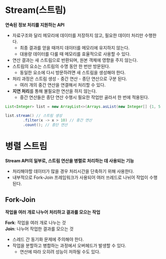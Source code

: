 # Stream(스트림)

**연속된 정보 처리를 지원하는 API**

* 자료구조와 달리 메모리에 데이터를 저장하지 않고, 필요한 데이터 처리만 수행한다.
  * 최종 결과를 얻을 때까지 데이터를 메모리에 유지하지 않는다.
  * 대용량 데이터를 다룰 때 메모리를 효율적으로 사용할 수 있다.
* 연산 결과는 새 스트림으로 반환되며, 원본 객체에 영향을 주지 않는다.
* 스트림의 요소는 스트림의 수명 동안 한 번만 방문된다.
  * 동일한 요소에 다시 방문하려면 새 스트림을 생성해야 한다.
* 처리 과정은 스트림 생성 - 중간 연산 - 종단 연산으로 구분 된다.
  * 여러 개의 중간 연산을 연결해서 처리할 수 있다.
* **지연 처리**를 통해 불필요한 연산을 하지 않는다.
  * 중간 연산들은 종단 연산 수행시 필요한 작업만 골라서 한 번에 적용된다. 

```java
List<Integer> list = new ArrayList<>(Arrays.asList(new Integer[] {1, 5, 10, 15}));

list.stream() // 스트림 생성
        .filter(x -> x > 10) // 중간 연산
        .count(); // 종단 연산
```

# 병렬 스트림

**Stream API의 일부로, 스트림 연산을 병렬로 처리하는 데 사용되는 기능**

* 처리해야할 데이터가 많을 경우 처리시간을 단축하기 위해 사용한다.
* 내부적으로 Fork-Join 프레임워크가 사용되어 여러 쓰레드로 나뉘어 작업이 수행된다.

## Fork-Join

**작업을 여러 개로 나누어 처리하고 결과를 모으는 작업**

**Fork**: 작업을 여러 개로 나누는 것<br>
**Join**: 나누어 작업한 결과를 모으는 것

* 스레드 간 동기화 문제에 주의해야 한다.
* 작업을 분할하고 병합하는 과정에서 오버헤드가 발생할 수 있다.
    * 연산에 따라 오히려 성능이 저하될 수도 있다.